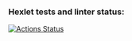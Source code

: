 ### Hexlet tests and linter status:
[![Actions Status](https://github.com/MikhailFe/python-project-49/actions/workflows/hexlet-check.yml/badge.svg)](https://github.com/MikhailFe/python-project-49/actions)